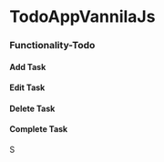 # TodoAppVannilaJs




### Functionality-Todo

#### Add Task
#### Edit Task
#### Delete Task
#### Complete Task


S
